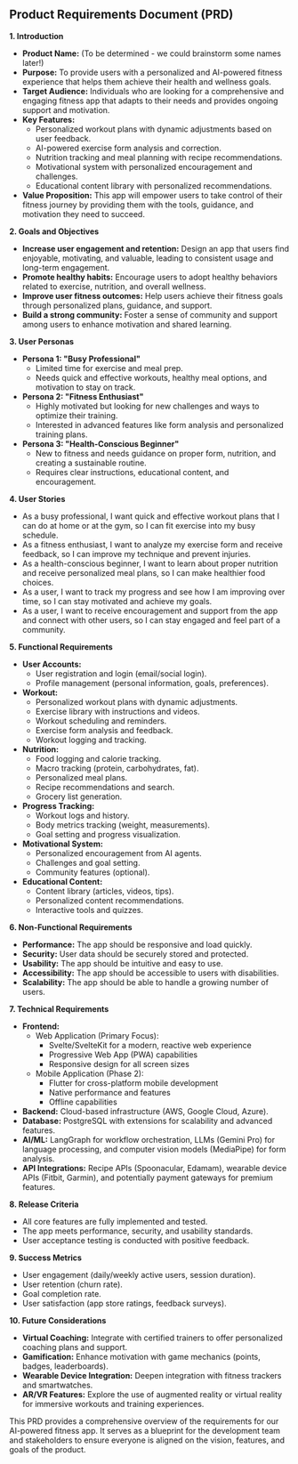## Product Requirements Document (PRD)

**1. Introduction**

* **Product Name:**  (To be determined -  we could brainstorm some names later!)
* **Purpose:** To provide users with a personalized and AI-powered fitness experience that helps them achieve their health and wellness goals.
* **Target Audience:** Individuals who are looking for a comprehensive and engaging fitness app that adapts to their needs and provides ongoing support and motivation.
* **Key Features:**
    * Personalized workout plans with dynamic adjustments based on user feedback.
    * AI-powered exercise form analysis and correction.
    * Nutrition tracking and meal planning with recipe recommendations.
    * Motivational system with personalized encouragement and challenges.
    * Educational content library with personalized recommendations.
* **Value Proposition:** This app will empower users to take control of their fitness journey by providing them with the tools, guidance, and motivation they need to succeed.

**2. Goals and Objectives**

* **Increase user engagement and retention:**  Design an app that users find enjoyable, motivating, and valuable, leading to consistent usage and long-term engagement.
* **Promote healthy habits:**  Encourage users to adopt healthy behaviors related to exercise, nutrition, and overall wellness.
* **Improve user fitness outcomes:**  Help users achieve their fitness goals through personalized plans, guidance, and support.
* **Build a strong community:**  Foster a sense of community and support among users to enhance motivation and shared learning.

**3. User Personas**

* **Persona 1:  "Busy Professional"**
    * Limited time for exercise and meal prep.
    * Needs quick and effective workouts, healthy meal options, and motivation to stay on track.
* **Persona 2: "Fitness Enthusiast"**
    * Highly motivated but looking for new challenges and ways to optimize their training.
    * Interested in advanced features like form analysis and personalized training plans.
* **Persona 3: "Health-Conscious Beginner"**
    * New to fitness and needs guidance on proper form, nutrition, and creating a sustainable routine.
    * Requires clear instructions, educational content, and encouragement.

**4. User Stories**

* As a busy professional, I want quick and effective workout plans that I can do at home or at the gym, so I can fit exercise into my busy schedule.
* As a fitness enthusiast, I want to analyze my exercise form and receive feedback, so I can improve my technique and prevent injuries.
* As a health-conscious beginner, I want to learn about proper nutrition and receive personalized meal plans, so I can make healthier food choices.
* As a user, I want to track my progress and see how I am improving over time, so I can stay motivated and achieve my goals.
* As a user, I want to receive encouragement and support from the app and connect with other users, so I can stay engaged and feel part of a community.

**5. Functional Requirements**

* **User Accounts:**
    * User registration and login (email/social login).
    * Profile management (personal information, goals, preferences).
* **Workout:**
    * Personalized workout plans with dynamic adjustments.
    * Exercise library with instructions and videos.
    * Workout scheduling and reminders.
    * Exercise form analysis and feedback.
    * Workout logging and tracking.
* **Nutrition:**
    * Food logging and calorie tracking.
    * Macro tracking (protein, carbohydrates, fat).
    * Personalized meal plans.
    * Recipe recommendations and search.
    * Grocery list generation.
* **Progress Tracking:**
    * Workout logs and history.
    * Body metrics tracking (weight, measurements).
    * Goal setting and progress visualization.
* **Motivational System:**
    * Personalized encouragement from AI agents.
    * Challenges and goal setting.
    * Community features (optional).
* **Educational Content:**
    * Content library (articles, videos, tips).
    * Personalized content recommendations.
    * Interactive tools and quizzes.

**6. Non-Functional Requirements**

* **Performance:** The app should be responsive and load quickly.
* **Security:** User data should be securely stored and protected.
* **Usability:** The app should be intuitive and easy to use.
* **Accessibility:** The app should be accessible to users with disabilities.
* **Scalability:** The app should be able to handle a growing number of users.

**7. Technical Requirements**

* **Frontend:**
    * Web Application (Primary Focus):
        * Svelte/SvelteKit for a modern, reactive web experience
        * Progressive Web App (PWA) capabilities
        * Responsive design for all screen sizes
    * Mobile Application (Phase 2):
        * Flutter for cross-platform mobile development
        * Native performance and features
        * Offline capabilities
* **Backend:**  Cloud-based infrastructure (AWS, Google Cloud, Azure).
* **Database:**  PostgreSQL with extensions for scalability and advanced features.
* **AI/ML:**  LangGraph for workflow orchestration, LLMs (Gemini Pro) for language processing, and computer vision models (MediaPipe) for form analysis.
* **API Integrations:**  Recipe APIs (Spoonacular, Edamam), wearable device APIs (Fitbit, Garmin), and potentially payment gateways for premium features.

**8. Release Criteria**

* All core features are fully implemented and tested.
* The app meets performance, security, and usability standards.
* User acceptance testing is conducted with positive feedback.

**9. Success Metrics**

* User engagement (daily/weekly active users, session duration).
* User retention (churn rate).
* Goal completion rate.
* User satisfaction (app store ratings, feedback surveys).

**10. Future Considerations**

* **Virtual Coaching:**  Integrate with certified trainers to offer personalized coaching plans and support.
* **Gamification:**  Enhance motivation with game mechanics (points, badges, leaderboards).
* **Wearable Device Integration:**  Deepen integration with fitness trackers and smartwatches.
* **AR/VR Features:**  Explore the use of augmented reality or virtual reality for immersive workouts and training experiences.

This PRD provides a comprehensive overview of the requirements for our AI-powered fitness app. It serves as a blueprint for the development team and stakeholders to ensure everyone is aligned on the vision, features, and goals of the product.